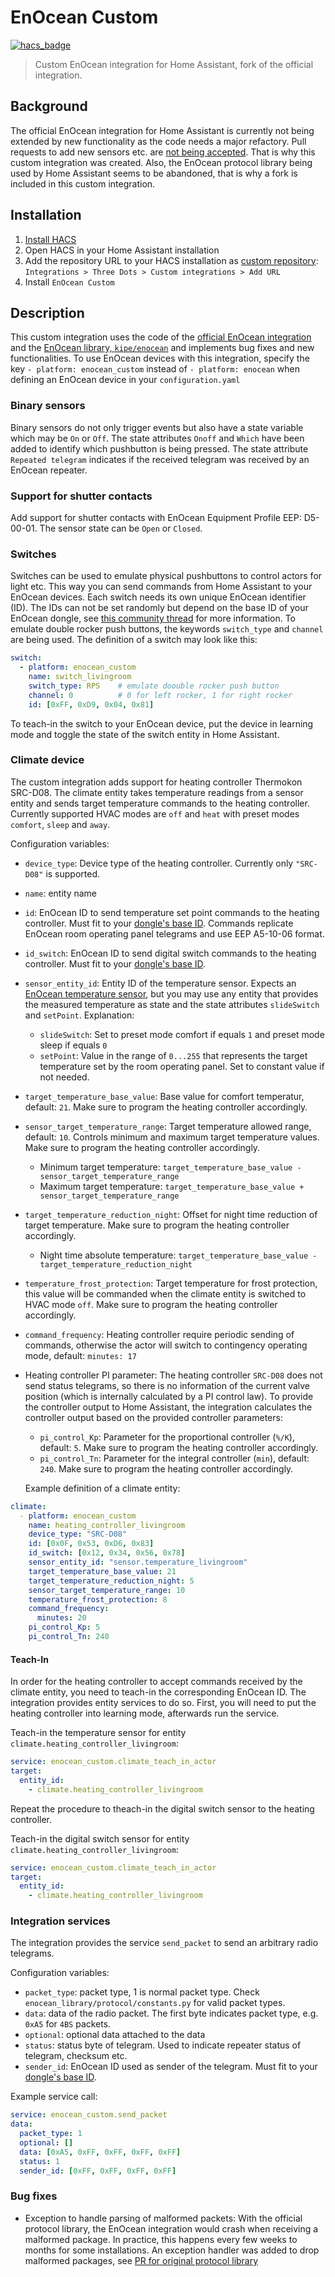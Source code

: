 # EnOcean Custom

[![hacs_badge](https://img.shields.io/badge/HACS-Custom-41BDF5.svg?style=for-the-badge)](https://github.com/hacs/integration)

> Custom EnOcean integration for Home Assistant, fork of the official integration.

## Background

The official EnOcean integration for Home Assistant is currently not being extended by new functionality as the code needs a major refactory. Pull requests to add new sensors etc. are [not being accepted](https://github.com/home-assistant/core/pull/86461#discussion_r1084908489). That is why this custom integration was created. Also, the EnOcean protocol library being used by Home Assistant seems to be abandoned, that is why a fork is included in this custom integration.

## Installation

1. [Install HACS](https://hacs.xyz/docs/setup/download/)
2. Open HACS in your Home Assistant installation
3. Add the repository URL to your HACS installation as [custom repository](https://hacs.xyz/docs/faq/custom_repositories): `Integrations > Three Dots > Custom integrations > Add URL`
4. Install `EnOcean Custom`

## Description

This custom integration uses the code of the [official EnOcean integration](https://www.home-assistant.io/integrations/enocean/) and the [EnOcean library, `kipe/enocean`](https://github.com/kipe/enocean) and implements bug fixes and new functionalities. To use EnOcean devices with this integration, specify the key `- platform: enocean_custom` instead of `- platform: enocean` when defining an EnOcean device in your `configuration.yaml`

### Binary sensors

Binary sensors do not only trigger events but also have a state variable which may be `On` or `Off`. The state attributes `Onoff` and `Which` have been added to identify which pushbutton is being pressed. The state attribute `Repeated telegram` indicates if the received telegram was received by an EnOcean repeater.

### Support for shutter contacts

Add support for shutter contacts with EnOcean Equipment Profile EEP: D5-00-01. The sensor state can be `Open` or `Closed`.

### Switches

Switches can be used to emulate physical pushbuttons to control actors for light etc. This way you can send commands from Home Assistant to your EnOcean devices. Each switch needs its own unique EnOcean identifier (ID). The IDs can not be set randomly but depend on the base ID of your EnOcean dongle, see [this community thread](https://community.home-assistant.io/t/enocean-switch/1958/36) for more information.
To emulate double rocker push buttons, the keywords `switch_type` and `channel` are being used. The definition of a switch may look like this:

```yaml
switch:
  - platform: enocean_custom
    name: switch_livingroom
    switch_type: RPS    # emulate doouble rocker push button
    channel: 0          # 0 for left rocker, 1 for right rocker
    id: [0xFF, 0xD9, 0x04, 0x81]
```

To teach-in the switch to your EnOcean device, put the device in learning mode and toggle the state of the switch entity in Home Assistant.

### Climate device

The custom integration adds support for heating controller Thermokon SRC-D08. The climate entity takes temperature readings from a sensor entity and sends target temperature commands to the heating controller.
Currently supported HVAC modes are `off` and `heat` with preset modes `comfort`, `sleep` and `away`.

Configuration variables:

- `device_type`: Device type of the heating controller. Currently only `"SRC-D08"` is supported.
- `name`: entity name
- `id`: EnOcean ID to send temperature set point commands to the heating controller. Must fit to your [dongle's base ID](https://community.home-assistant.io/t/enocean-switch/1958/36). Commands replicate EnOcean room operating panel telegrams and use EEP A5-10-06 format.
- `id_switch`: EnOcean ID to send digital switch commands to the heating controller. Must fit to your [dongle's base ID](https://community.home-assistant.io/t/enocean-switch/1958/36).
- `sensor_entity_id`: Entity ID of the temperature sensor. Expects an [EnOcean temperature sensor](https://www.home-assistant.io/integrations/enocean/#temperature-sensor), but you may use any entity that provides the measured temperature as state and the state attributes `slideSwitch` and `setPoint`. Explanation:
  - `slideSwitch`: Set to preset mode comfort if equals `1` and preset mode sleep if equals `0`
  - `setPoint`: Value in the range of `0...255` that represents the target temperature set by the room operating panel. Set to constant value if not needed.
- `target_temperature_base_value`: Base value for comfort temperatur, default: `21`. Make sure to program the heating controller accordingly.
- `sensor_target_temperature_range`: Target temperature allowed range, default: `10`. Controls minimum and maximum target temperature values. Make sure to program the heating controller accordingly.
  - Minimum target temperature: `target_temperature_base_value - sensor_target_temperature_range`
  - Maximum target temperature: `target_temperature_base_value + sensor_target_temperature_range`
- `target_temperature_reduction_night`: Offset for night time reduction of target temperature. Make sure to program the heating controller accordingly.
  - Night time absolute temperature: `target_temperature_base_value - target_temperature_reduction_night`
- `temperature_frost_protection`: Target temperature for frost protection, this value will be commanded when the climate entity is switched to HVAC mode `off`. Make sure to program the heating controller accordingly.
- `command_frequency`: Heating controller require periodic sending of commands, otherwise the actor will switch to contingency operating mode, default: `minutes: 17`
- Heating controller PI parameter: The heating controller `SRC-D08` does not send status telegrams, so there is no information of the current valve position (which is internally calculated by a PI control law). To provide the controller output to Home Assistant, the integration calculates the controller output based on the provided controller parameters:
  - `pi_control_Kp`: Parameter for the proportional controller (`%/K`), default: `5`. Make sure to program the heating controller accordingly.
  - `pi_control_Tn`: Parameter for the integral controller (`min`), default: `240`. Make sure to program the heating controller accordingly.

  Example definition of a climate entity:

```yaml
climate:
  - platform: enocean_custom
    name: heating_controller_livingroom
    device_type: "SRC-D08"
    id: [0x0F, 0x53, 0xD6, 0x83]
    id_switch: [0x12, 0x34, 0x56, 0x78]
    sensor_entity_id: "sensor.temperature_livingroom"
    target_temperature_base_value: 21
    target_temperature_reduction_night: 5
    sensor_target_temperature_range: 10
    temperature_frost_protection: 8
    command_frequency:
      minutes: 20
    pi_control_Kp: 5
    pi_control_Tn: 240
```

#### Teach-In

In order for the heating controller to accept commands received by the climate entity, you need to teach-in the corresponding EnOcean ID. The integration provides entity services to do so. First, you will need to put the heating controller into learning mode, afterwards run the service.

Teach-in the temperature sensor for entity `climate.heating_controller_livingroom`:

```yaml
service: enocean_custom.climate_teach_in_actor
target:
  entity_id:
    - climate.heating_controller_livingroom
```

Repeat the procedure to theach-in the digital switch sensor to the heating controller.

Teach-in the digital switch sensor for entity `climate.heating_controller_livingroom`:

```yaml
service: enocean_custom.climate_teach_in_actor
target:
  entity_id:
    - climate.heating_controller_livingroom
```

### Integration services

The integration provides the service `send_packet` to send an arbitrary radio telegrams.

Configuration variables:

- `packet_type`: packet type, 1 is normal packet type. Check `enocean_library/protocol/constants.py` for valid packet types.
- `data`: data of the radio packet. The first byte indicates packet type, e.g. `0xA5` for `4BS` packets.
- `optional`: optional data attached to the data
- `status`: status byte of telegram. Used to indicate repeater status of telegram, checksum etc.
- `sender_id`: EnOcean ID used as sender of the telegram. Must fit to your [dongle's base ID](https://community.home-assistant.io/t/enocean-switch/1958/36). 

Example service call:

```yaml
service: enocean_custom.send_packet
data:
  packet_type: 1
  optional: []
  data: [0xA5, 0xFF, 0xFF, 0xFF, 0xFF]
  status: 1
  sender_id: [0xFF, 0xFF, 0xFF, 0xFF]
```

### Bug fixes

- Exception to handle parsing of malformed packets: With the official protocol library, the EnOcean integration would crash when receiving a malformed package. In practice, this happens every few weeks to months for some installations. An exception handler was added to drop malformed packages, see [PR for original protocol library](https://github.com/kipe/enocean/pull/138)
